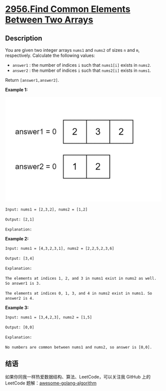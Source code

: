# [2956.Find Common Elements Between Two Arrays][title]

## Description
You are given two integer arrays `nums1` and `nums2` of sizes `n` and `m`, respectively. Calculate the following values:

- `answer1` : the number of indices `i` such that `nums1[i]` exists in `nums2`.
- `answer2` : the number of indices `i` such that `nums2[i]` exists in `nums1`.

Return `[answer1,answer2]`.

**Example 1:**  

![1](./1.gif)

```
Input: nums1 = [2,3,2], nums2 = [1,2]

Output: [2,1]

Explanation:
```

**Example 2:**

```
Input: nums1 = [4,3,2,3,1], nums2 = [2,2,5,2,3,6]

Output: [3,4]

Explanation:

The elements at indices 1, 2, and 3 in nums1 exist in nums2 as well. So answer1 is 3.

The elements at indices 0, 1, 3, and 4 in nums2 exist in nums1. So answer2 is 4.
```

**Example 3:**

```
Input: nums1 = [3,4,2,3], nums2 = [1,5]

Output: [0,0]

Explanation:

No numbers are common between nums1 and nums2, so answer is [0,0].
```

## 结语

如果你同我一样热爱数据结构、算法、LeetCode，可以关注我 GitHub 上的 LeetCode 题解：[awesome-golang-algorithm][me]

[title]: https://leetcode.com/problems/find-common-elements-between-two-arrays/
[me]: https://github.com/kylesliu/awesome-golang-algorithm
